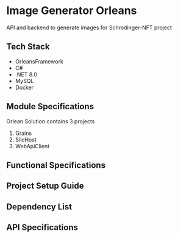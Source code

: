 # Image Generator Orleans

API and backend to generate images for Schrodinger-NFT project

## Tech Stack

- OrleansFramework
- C#
- .NET 8.0
- MySQL
- Docker

## Module Specifications

Orlean Solution contains 3 projects
1. Grains
2. SiloHost
3. WebApiClient


## Functional Specifications



## Project Setup Guide



## Dependency List



## API Specifications


